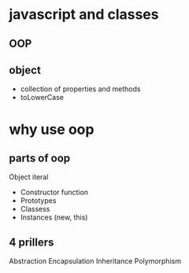 # javascript and classes

## OOP

## object
- collection of properties and methods
- toLowerCase

# why use oop

## parts of oop
Object iteral

- Constructor function
- Prototypes
- Classess
- Instances (new, this)

## 4 prillers
Abstraction
Encapsulation
Inheritance
Polymorphism
